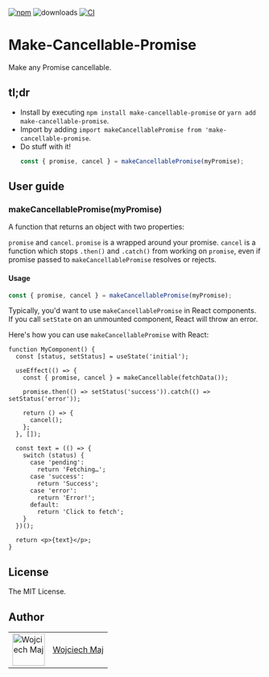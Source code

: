 [![npm](https://img.shields.io/npm/v/make-cancellable-promise.svg)](https://www.npmjs.com/package/make-cancellable-promise) ![downloads](https://img.shields.io/npm/dt/make-cancellable-promise.svg) [![CI](https://github.com/wojtekmaj/make-cancellable-promise/workflows/CI/badge.svg)](https://github.com/wojtekmaj/make-cancellable-promise/actions)

# Make-Cancellable-Promise

Make any Promise cancellable.

## tl;dr

- Install by executing `npm install make-cancellable-promise` or `yarn add make-cancellable-promise`.
- Import by adding `import makeCancellablePromise from 'make-cancellable-promise`.
- Do stuff with it!
  ```ts
  const { promise, cancel } = makeCancellablePromise(myPromise);
  ```

## User guide

### makeCancellablePromise(myPromise)

A function that returns an object with two properties:

`promise` and `cancel`. `promise` is a wrapped around your promise. `cancel` is a function which stops `.then()` and `.catch()` from working on `promise`, even if promise passed to `makeCancellablePromise` resolves or rejects.

#### Usage

```ts
const { promise, cancel } = makeCancellablePromise(myPromise);
```

Typically, you'd want to use `makeCancellablePromise` in React components. If you call `setState` on an unmounted component, React will throw an error.

Here's how you can use `makeCancellablePromise` with React:

```tsx
function MyComponent() {
  const [status, setStatus] = useState('initial');

  useEffect(() => {
    const { promise, cancel } = makeCancellable(fetchData());

    promise.then(() => setStatus('success')).catch(() => setStatus('error'));

    return () => {
      cancel();
    };
  }, []);

  const text = (() => {
    switch (status) {
      case 'pending':
        return 'Fetching…';
      case 'success':
        return 'Success';
      case 'error':
        return 'Error!';
      default:
        return 'Click to fetch';
    }
  })();

  return <p>{text}</p>;
}
```

## License

The MIT License.

## Author

<table>
  <tr>
    <td >
      <img src="https://avatars.githubusercontent.com/u/5426427?v=4&s=128" width="64" height="64" alt="Wojciech Maj">
    </td>
    <td>
      <a href="https://github.com/wojtekmaj">Wojciech Maj</a>
    </td>
  </tr>
</table>
